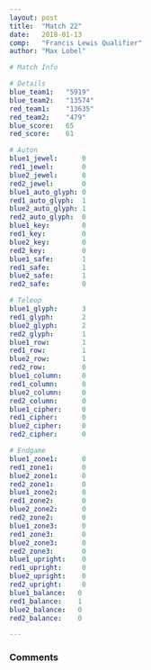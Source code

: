 ```yaml
---
layout: post
title:  "Match 22"
date:   2018-01-13
comp:   "Francis Lewis Qualifier"
author: "Max Lobel"

# Match Info

# Details
blue_team1:   "5919"
blue_team2:   "13574"
red_team1:    "13635"
red_team2:    "479"
blue_score:   65
red_score:    61

# Auton
blue1_jewel:      0
red1_jewel:       0
blue2_jewel:      0
red2_jewel:       0
blue1_auto_glyph: 0
red1_auto_glyph:  1
blue2_auto_glyph: 1
red2_auto_glyph:  0
blue1_key:        0
red1_key:         0
blue2_key:        0
red2_key:         0
blue1_safe:       1
red1_safe:        1
blue2_safe:       1
red2_safe:        0

# Teleop
blue1_glyph:      3
red1_glyph:       2
blue2_glyph:      2
red2_glyph:       1
blue1_row:        1
red1_row:         1
blue2_row:        1
red2_row:         0
blue1_column:     0
red1_column:      0
blue2_column:     0
red2_column:      0
blue1_cipher:     0
red1_cipher:      0
blue2_cipher:     0
red2_cipher:      0

# Endgame
blue1_zone1:      0
red1_zone1:       0
blue2_zone1:      0
red2_zone1:       0
blue1_zone2:      0
red1_zone2:       0
blue2_zone2:      0
red2_zone2:       0
blue1_zone3:      0
red1_zone3:       0
blue2_zone3:      0
red2_zone3:       0
blue1_upright:    0
red1_upright:     0
blue2_upright:    0
red2_upright:     0
blue1_balance:   0
red1_balance:    1
blue2_balance:   0
red2_balance:    0

---
```


### Comments
